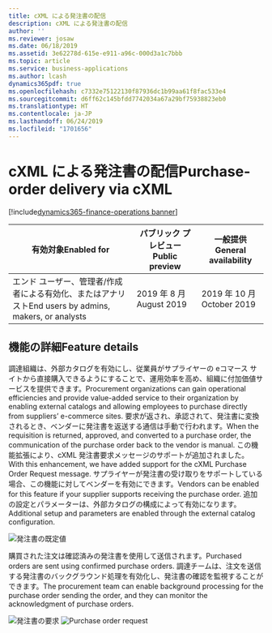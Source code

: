 ```yaml
---
title: cXML による発注書の配信
description: cXML による発注書の配信
author: ''
ms.reviewer: josaw
ms.date: 06/18/2019
ms.assetid: 3e62278d-615e-e911-a96c-000d3a1c7bbb
ms.topic: article
ms.service: business-applications
ms.author: lcash
dynamics365pdf: true
ms.openlocfilehash: c7332e75122130f87936dc1b99aa61f8fac533e4
ms.sourcegitcommit: d6ff62c145bfdd7742034a67a29bf75938823eb0
ms.translationtype: HT
ms.contentlocale: ja-JP
ms.lasthandoff: 06/24/2019
ms.locfileid: "1701656"
---
```

# <a name="purchase-order-delivery-via-cxml"></a><span data-ttu-id="a9d59-103">cXML による発注書の配信</span><span class="sxs-lookup"><span data-stu-id="a9d59-103">Purchase-order delivery via cXML</span></span>
[!include[dynamics365-finance-operations banner](../includes/dynamics365-finance-operations.md)]

| <span data-ttu-id="a9d59-104">有効対象</span><span class="sxs-lookup"><span data-stu-id="a9d59-104">Enabled for</span></span>    |  <span data-ttu-id="a9d59-105">パブリック プレビュー</span><span class="sxs-lookup"><span data-stu-id="a9d59-105">Public preview</span></span> | <span data-ttu-id="a9d59-106">一般提供</span><span class="sxs-lookup"><span data-stu-id="a9d59-106">General availability</span></span> | 
| ---------- | ---------- |---------- |
|<span data-ttu-id="a9d59-107">エンド ユーザー、管理者/作成者による有効化、またはアナリスト</span><span class="sxs-lookup"><span data-stu-id="a9d59-107">End users by admins, makers, or analysts</span></span>|<span data-ttu-id="a9d59-108">2019 年 8 月</span><span class="sxs-lookup"><span data-stu-id="a9d59-108">August 2019</span></span>| <span data-ttu-id="a9d59-109">2019 年 10 月</span><span class="sxs-lookup"><span data-stu-id="a9d59-109">October 2019</span></span>|






## <a name="feature-details"></a><span data-ttu-id="a9d59-110">機能の詳細</span><span class="sxs-lookup"><span data-stu-id="a9d59-110">Feature details</span></span>
<!--feature detail start -->
<span data-ttu-id="a9d59-111">調達組織は、外部カタログを有効にし、従業員がサプライヤーの eコマース サイトから直接購入できるようにすることで、運用効率を高め、組織に付加価値サービスを提供できます。</span><span class="sxs-lookup"><span data-stu-id="a9d59-111">Procurement organizations can gain operational efficiencies and provide value-added service to their organization by enabling external catalogs and allowing employees to purchase directly from suppliers’ e-commerce sites.</span></span> <span data-ttu-id="a9d59-112">要求が返され、承認されて、発注書に変換されるとき、ベンダーに発注書を返送する通信は手動で行われます。</span><span class="sxs-lookup"><span data-stu-id="a9d59-112">When the requisition is returned, approved, and converted to a purchase order, the communication of the purchase order back to the vendor is manual.</span></span> <span data-ttu-id="a9d59-113">この機能拡張により、cXML 発注書要求メッセージのサポートが追加されました。</span><span class="sxs-lookup"><span data-stu-id="a9d59-113">With this enhancement, we have added support for the cXML Purchase Order Request message.</span></span> <span data-ttu-id="a9d59-114">サプライヤーが発注書の受け取りをサポートしている場合、この機能に対してベンダーを有効にできます。</span><span class="sxs-lookup"><span data-stu-id="a9d59-114">Vendors can be enabled for this feature if your supplier supports receiving the purchase order.</span></span> <span data-ttu-id="a9d59-115">追加の設定とパラメーターは、外部カタログの構成によって有効になります。</span><span class="sxs-lookup"><span data-stu-id="a9d59-115">Additional setup and parameters are enabled through the external catalog configuration.</span></span> 

![発注書の既定値](media/purchase-order-delivery-via-cxml-1.png "") 

<span data-ttu-id="a9d59-117">購買された注文は確認済みの発注書を使用して送信されます。</span><span class="sxs-lookup"><span data-stu-id="a9d59-117">Purchased orders are sent using confirmed purchase orders.</span></span> <span data-ttu-id="a9d59-118">調達チームは、注文を送信する発注書のバックグラウンド処理を有効化し、発注書の確認を監視することができます。</span><span class="sxs-lookup"><span data-stu-id="a9d59-118">The procurement team can enable background processing for the purchase order sending the order, and they can monitor the acknowledgment of purchase orders.</span></span> 

<span data-ttu-id="a9d59-119">![発注書の要求](media/purchase-order-delivery-via-cxml-2.png "")
</span><span class="sxs-lookup"><span data-stu-id="a9d59-119">![Purchase order request](media/purchase-order-delivery-via-cxml-2.png "")
</span></span><!--feature detail end -->










